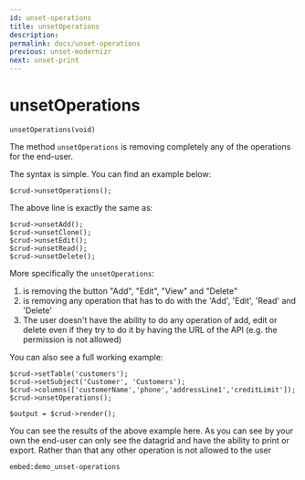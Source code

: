```yaml
---
id: unset-operations
title: unsetOperations
description: 
permalink: docs/unset-operations
previous: unset-modernizr
next: unset-print
---
```


# unsetOperations


<pre><code class="language-php">unsetOperations(void)</code></pre>
The method <code>unsetOperations</code> is removing completely any of the operations for the end-user.

The syntax is simple. You can find an example below:
<pre><code class="language-php">$crud->unsetOperations();</code></pre>

The above line is exactly the same as:
<pre><code class="language-php">$crud->unsetAdd();
$crud->unsetClone();
$crud->unsetEdit();
$crud->unsetRead();
$crud->unsetDelete();
</code></pre>

More specifically the <code>unsetOperations</code>:
<ol>
   <li>is removing the button "Add", "Edit", "View" and "Delete"</li>
   <li>is removing any operation that has to do with the 'Add', 'Edit', 'Read' and 'Delete'</li>
   <li>The user doesn't have the ability to do any operation of add, edit or delete even if they try to do it by having the URL of the API (e.g. the permission is not allowed)</li>
</ol>

You can also see a full working example:

<pre><code class="language-php">$crud->setTable('customers');
$crud->setSubject('Customer', 'Customers');
$crud->columns(['customerName','phone','addressLine1','creditLimit']);
$crud->unsetOperations();

$output = $crud->render();</code></pre>

You can see the results of the above example here. As you can see by your own the end-user can only see the datagrid and have the ability to print or export. Rather than that any other operation is not allowed to the user

`embed:demo_unset-operations`